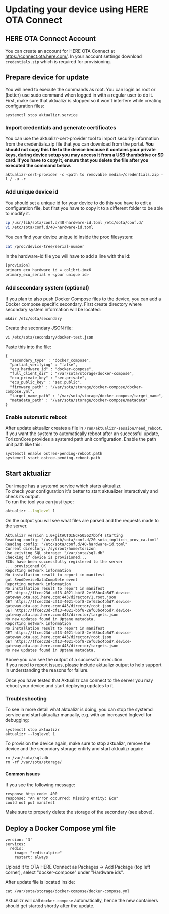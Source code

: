 # Updating your device using HERE OTA Connect

## HERE OTA Connect Account

You can create an account for HERE OTA Connect at
https://connect.ota.here.com/. In your account settings download
`credentials.zip` which is required for provisioning.

## Prepare device for update

You will need to execute the commands as root. You can login as root or (better) use sudo command when logged in with a regular user to do it.  
First, make sure that aktualizr is stopped so it won't interfere while creating
configuration files:

```
systemctl stop aktualizr.service
```

### Import credentials and generate certificates

You can use the aktualizr-cert-provider tool to import security information from the credentials.zip file that you can download from the portal. **You should not copy this file to the device because it contains your private keys, during device setup you may access it from a USB thumbdrive or SD card. If you have to copy it, ensure that you delete the file after you executed the command below.**


```
aktualizr-cert-provider -c <path to removable media>/credentials.zip -l / -u -r
```

### Add unique device id

You should set a unique id for your device to do this you have to edit a configuration file, but first you have to copy it to a different folder to be able to modify it.

```bash
cp /usr/lib/sota/conf.d/40-hardware-id.toml /etc/sota/conf.d/
vi /etc/sota/conf.d/40-hardware-id.toml
```

You can find your device unique id inside the proc filesystem:
```bash
cat /proc/device-tree/serial-number
```

In the hardware-id file you will have to add a line with the id:
```bash
[provision]
primary_ecu_hardware_id = colibri-imx6
primary_ecu_serial = <your unique id>
```

### Add secondary system (optional)

If you plan to also push Docker Compose files to the device, you can add a
Docker compose specific secondary. First create directory where secondary system
information will be located:

```
mkdir /etc/sota/secondary
```

Create the secondary JSON file:

```
vi /etc/sota/secondary/docker-test.json
```

Paste this into the file:
```
{
  "secondary_type" : "docker_compose",
  "partial_verifying" : "false",
  "ecu_hardware_id" : "docker-compose",
  "full_client_dir" : "/var/sota/storage/docker-compose",
  "ecu_private_key" : "sec.private",
  "ecu_public_key" : "sec.public",
  "firmware_path" : "/var/sota/storage/docker-compose/docker-compose.yml",
  "target_name_path" : "/var/sota/storage/docker-compose/target_name",
  "metadata_path" : "/var/sota/storage/docker-compose/metadata"
}
```

### Enable automatic reboot

After update aktualizr creates a file in `/run/aktualizr-session/need_reboot`.
If you want the system to automatically reboot after an successful update,
TorizonCore provides a systemd path unit configuration. Enable the path unit
path like this:

```
systemctl enable ostree-pending-reboot.path
systemctl start ostree-pending-reboot.path
```

## Start aktualizr

Our image has a systemd service which starts aktualizr.  
To check your configuration it's better to start aktualizer interactively and check its output.  
To run the tool you can just type:

```bash
aktualizr --loglevel 1
```

On the output you will see what files are parsed and the requests made to the server.  

```
Aktualizr version 1.0+gitAUTOINC+505627bbf4 starting
Reading config: "/usr/lib/sota/conf.d/20-sota_implicit_prov_ca.toml"
Reading config: "/etc/sota/conf.d/40-hardware-id.toml"
Current directory: /sysroot/home/torizon
Use existing SQL storage: "/var/sota/sql.db"
Checking if device is provisioned...
ECUs have been successfully registered to the server
... provisioned OK
Reporting network information
No installation result to report in manifest
got SendDeviceDataComplete event
Reporting network information
No installation result to report in manifest
GET https://ffcec23d-cf13-4021-bbf8-2ef63bc4b5d7.device-gateway.ota.api.here.com:443/director/1.root.json
GET https://ffcec23d-cf13-4021-bbf8-2ef63bc4b5d7.device-gateway.ota.api.here.com:443/director/root.json
GET https://ffcec23d-cf13-4021-bbf8-2ef63bc4b5d7.device-gateway.ota.api.here.com:443/director/targets.json
No new updates found in Uptane metadata.
Reporting network information
No installation result to report in manifest
GET https://ffcec23d-cf13-4021-bbf8-2ef63bc4b5d7.device-gateway.ota.api.here.com:443/director/root.json
GET https://ffcec23d-cf13-4021-bbf8-2ef63bc4b5d7.device-gateway.ota.api.here.com:443/director/targets.json
No new updates found in Uptane metadata.
```

Above you can see the output of a successful execution.  
If you need to report issues, please include aktualizr output to help support in understanding the reasons for failure.  

Once you have tested that Aktualizr can connect to the server you may reboot your device and start deploying updates to it.

### Troubleshooting

To see in more detail what aktualizr is doing, you can stop the systemd service
and start aktualizr manually, e.g. with an increased loglevel for debugging:

```
systemctl stop aktualizr
aktualizr --loglevel 1
```

To provision the device again, make sure to stop aktualizr, remove the device
and the secondary storage entirly and start aktualizr again:

```
rm /var/sota/sql.db
rm -rf /var/sota/storage/
```

#### Common issues

If you see the following message:

```
response http code: 400
response: "An error occurred: Missing entity: Ecu"
could not put manifest
```

Make sure to properly delete the storage of the secondary (see above).

## Deploy a Docker Compose yml file

```
version: '3'
services:
  redis:
    image: "redis:alpine"
    restart: always
```
Upload it to OTA HERE Connect as Packages -> Add Package (top left corner),
select "docker-compose" under "Hardware ids".

After update file is located inside:
```
cat /var/sota/storage/docker-compose/docker-compose.yml
```

Aktualizr will call `docker-compose` automatically, hence the new containers
should get started shortly after the update.
